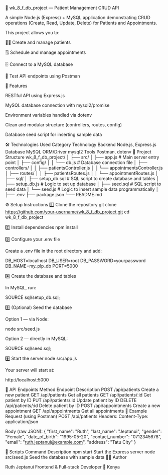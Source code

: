 🏥 wk_8_f_db_project — Patient Management CRUD API

A simple Node.js (Express) + MySQL application demonstrating CRUD operations (Create, Read, Update, Delete) for Patients and Appointments.

This project allows you to:

🧍‍♂️ Create and manage patients

🗓️ Schedule and manage appointments

🗄️ Connect to a MySQL database

🧪 Test API endpoints using Postman

🚀 Features

RESTful API using Express.js

MySQL database connection with mysql2/promise

Environment variables handled via dotenv

Clean and modular structure (controllers, routes, config)

Database seed script for inserting sample data

🛠️ Technologies Used
Category	Technology
Backend	Node.js, Express.js
Database	MySQL
ORM/Driver	mysql2
Tools	Postman, dotenv
📂 Project Structure
wk_8_f_db_project/
│
├── src/
│   ├── app.js                     # Main server entry point
│   ├── config/
│   │   └── db.js                  # Database connection file
│   ├── controllers/
│   │   ├── patientsController.js
│   │   └── appointmentsController.js
│   ├── routes/
│   │   ├── patientsRoutes.js
│   │   └── appointmentRoutes.js
│
├── sql/
│   ├── setup_db.sql               # SQL script to create database and tables
│   ├── setup_db.js                # Logic to set up database
│   ├── seed.sql                   # SQL script to seed data
│   └── seed.js                    # Logic to insert sample data programmatically
│
├── .env
├── package.json
└── README.md

⚙️ Setup Instructions
1️⃣ Clone the repository
git clone https://github.com/your-username/wk_8_f_db_project.git
cd wk_8_f_db_project

2️⃣ Install dependencies
npm install

3️⃣ Configure your .env file

Create a .env file in the root directory and add:

DB_HOST=localhost
DB_USER=root
DB_PASSWORD=yourpassword
DB_NAME=my_plp_db
PORT=5000

4️⃣ Create the database and tables

In MySQL, run:

SOURCE sql/setup_db.sql;

5️⃣ (Optional) Seed the database

Option 1 — via Node:

node src/seed.js


Option 2 — directly in MySQL:

SOURCE sql/seed.sql;

6️⃣ Start the server
node src/app.js


Your server will start at:

http://localhost:5000

🧪 API Endpoints
Method	Endpoint	Description
POST	/api/patients	Create a new patient
GET	/api/patients	Get all patients
GET	/api/patients/:id	Get patient by ID
PUT	/api/patients/:id	Update patient by ID
DELETE	/api/patients/:id	Delete patient by ID
POST	/api/appointments	Create a new appointment
GET	/api/appointments	Get all appointments
🧭 Example Request (using Postman)
POST /api/patients
Headers:
Content-Type: application/json

Body (raw JSON):
{
  "first_name": "Ruth",
  "last_name": "Jeptanui",
  "gender": "Female",
  "date_of_birth": "1995-05-20",
  "contact_number": "0712345678",
  "email": "ruth.jeptanui@example.com",
  "address": "Tatu City"
}

🧰 Scripts
Command	Description
npm start	Start the Express server
node src/seed.js	Seed the database with sample data
👩‍💻 Author

Ruth Jeptanui
Frontend & Full-stack Developer
📍 Kenya